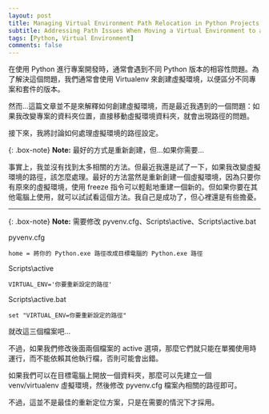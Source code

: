 ```yaml
---
layout: post
title: Managing Virtual Environment Path Relocation in Python Projects
subtitle: Addressing Path Issues When Moving a Virtual Environment to a Different Location
tags: [Python, Virtual Environment]
comments: false
---
```


在使用 Python 進行專案開發時，通常會遇到不同 Python 版本的相容性問題。為了解決這個問題，我們通常會使用 Virtualenv 來創建虛擬環境，以便區分不同專案和套件的版本。

然而...這篇文章並不是來解釋如何創建虛擬環境，而是最近我遇到的一個問題：如果我改變專案的資料夾位置，直接移動虛擬環境資料夾，就會出現路徑的問題。

接下來，我將討論如何處理虛擬環境的路徑設定。

{: .box-note}
**Note:** 最好的方式是重新創建，但...如果你需要...

事實上，我並沒有找到太多相關的方法。但最近我還是試了一下，如果我改變虛擬環境的路徑，該怎麼處理。最好的方法當然是重新創建一個虛擬環境，因為只要你有原來的虛擬環境，使用 freeze 指令可以輕鬆地重建一個新的。但如果你要在其他電腦上使用，就可以試試看這個方法。我自己是成功了，但心裡還是有些擔憂。

---

{: .box-note}
**Note:** 需要修改 pyvenv.cfg、Scripts\active、Scripts\active.bat

pyvenv.cfg

```text
home = 將你的 Python.exe 路徑改成目標電腦的 Python.exe 路徑
```

Scripts\active

```text
VIRTUAL_ENV='你要重新設定的路徑'
```

Scripts\active.bat

```text
set "VIRTUAL_ENV=你要重新設定的路徑"
```

就改這三個檔案吧...

不過，如果我們修改後面兩個檔案的 active 選項，那麼它們就只能在單獨使用時運行，而不能依賴其他執行檔，否則可能會出錯。

如果我們可以在目標電腦上開放一個資料夾，那麼可以先建立一個 venv/virtualenv 虛擬環境，然後修改 pyvenv.cfg 檔案內相關的路徑即可。

不過，這並不是最佳的重新定位方案，只是在需要的情況下才採用。
